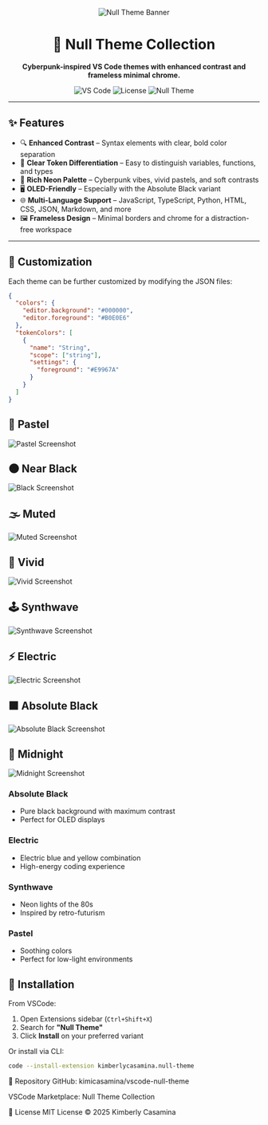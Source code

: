 <p align="center">
  <img src="https://raw.githubusercontent.com/kimicasamina/vscode-null-theme/main/assets/banner.png" alt="Null Theme Banner" />
</p>

<h1 align="center">🧱 Null Theme Collection</h1>

<p align="center">
  <strong>Cyberpunk-inspired VS Code themes with enhanced contrast and frameless minimal chrome.</strong>
</p>

<p align="center">
  <img alt="VS Code" src="https://img.shields.io/badge/Editor-VSCode-007ACC?style=for-the-badge&logo=visual-studio-code">
  <img alt="License" src="https://img.shields.io/badge/License-MIT-blueviolet?style=for-the-badge">
  <img alt="Null Theme" src="https://img.shields.io/badge/Theme-Null%20Collection-FF00FF?style=for-the-badge&logo=visual-studio-code">
</p>

---

## ✨ Features

- 🔍 **Enhanced Contrast** – Syntax elements with clear, bold color separation
- 🎯 **Clear Token Differentiation** – Easy to distinguish variables, functions, and types
- 🌈 **Rich Neon Palette** – Cyberpunk vibes, vivid pastels, and soft contrasts
- 🖥 **OLED-Friendly** – Especially with the Absolute Black variant
- 🌐 **Multi-Language Support** – JavaScript, TypeScript, Python, HTML, CSS, JSON, Markdown, and more
- 🖼 **Frameless Design** – Minimal borders and chrome for a distraction-free workspace

---

## 🔧 Customization

Each theme can be further customized by modifying the JSON files:

```json
{
  "colors": {
    "editor.background": "#000000",
    "editor.foreground": "#B0E0E6"
  },
  "tokenColors": [
    {
      "name": "String",
      "scope": ["string"],
      "settings": {
        "foreground": "#E9967A"
      }
    }
  ]
}
```

## 🍰 Pastel

![Pastel Screenshot](./assets/pastel.png)

## 🌑 Near Black

![Black Screenshot](./assets/near-black.png)

## 🌫️ Muted

![Muted Screenshot](./assets/muted.png)

## 🌈 Vivid

![Vivid Screenshot](./assets/vivid.png)

## 🕹 Synthwave

![Synthwave Screenshot](./assets/synthwave.png)

## ⚡ Electric

![Electric Screenshot](./assets/electric.png)

## ⬛ Absolute Black

![Absolute Black Screenshot](./assets/absolute-black.png)

## 🌌 Midnight

![Midnight Screenshot](./assets/midnight.png)

### Absolute Black

- Pure black background with maximum contrast
- Perfect for OLED displays

### Electric

- Electric blue and yellow combination
- High-energy coding experience

### Synthwave

- Neon lights of the 80s
- Inspired by retro-futurism

### Pastel

- Soothing colors
- Perfect for low-light environments

## 🧪 Installation

From VSCode:

1. Open Extensions sidebar (`Ctrl+Shift+X`)
2. Search for **"Null Theme"**
3. Click **Install** on your preferred variant

Or install via CLI:

```bash
code --install-extension kimberlycasamina.null-theme
```

📁 Repository
GitHub: kimicasamina/vscode-null-theme

VSCode Marketplace: Null Theme Collection

🔖 License
MIT License © 2025 Kimberly Casamina
